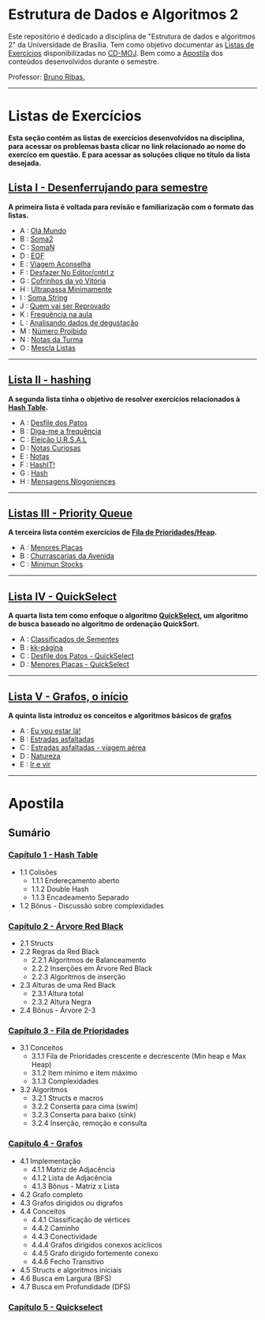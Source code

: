 # Estrutura de Dados e Algoritmos 2

Este repositório é dedicado a disciplina de "Estrutura de dados e algoritmos 2" da Universidade de Brasília. Tem como objetivo documentar as [Listas de Exercícios](#listas-de-exercícios) disponibilizadas no [CD-MOJ](https://moj.naquadah.com.br/cgi-bin/index.sh). Bem como a [Apostila](#apostila) dos conteúdos desenvolvidos durante o semestre. 

Professor: [Bruno Ribas.](https://www.brunoribas.com.br/)

---
# Listas de Exercícios

<b>Esta seção contém as listas de exercícios desenvolvidos na disciplina, para acessar os problemas basta clicar no link relacionado ao nome do exercíco em questão. E para acessar as soluções clique no título da lista desejada.</b>

## [Lista I - Desenferrujando para semestre](listas/lista1-desenferrujando)  

<b>A primeira lista é voltada para revisão e familiarização com o formato das listas.</b>

- A : [Olá Mundo](https://moj.naquadah.com.br/contests/bcr-EDA2-2023_2-lista1-relembrando/olamundo.pdf)
- B : [Soma2](https://moj.naquadah.com.br/contests/bcr-EDA2-2023_2-lista1-relembrando/soma2.pdf)
- C : [SomaN](https://moj.naquadah.com.br/contests/bcr-EDA2-2023_2-lista1-relembrando/soma.pdf)
- D : [EOF](https://moj.naquadah.com.br/contests/bcr-EDA2-2023_2-lista1-relembrando/eof.pdf)
- E : [Viagem Aconselha](https://moj.naquadah.com.br/contests/bcr-EDA2-2023_2-lista1-relembrando/viagemaconselha.pdf)
- F : [Desfazer No Editor/cntrl z](https://moj.naquadah.com.br/contests/bcr-EDA2-2023_2-lista1-relembrando/ctrl-z.pdf)
- G : [Cofrinhos da vó Vitória](https://br.spoj.com/problems/COFRE.pdf)
- H : [Ultrapassa Minimamente](https://moj.naquadah.com.br/contests/bcr-EDA2-2023_2-lista1-relembrando/ultrapassaminimamente.pdf)
- I : [Soma String](https://moj.naquadah.com.br/contests/bcr-EDA2-2023_2-lista1-relembrando/soma_string.pdf)
- J : [Quem vai ser Reprovado](https://br.spoj.com/problems/PLACAR.pdf)
- K : [Frequência na aula](https://br.spoj.com/problems/FREQUE12.pdf) 
- L : [Analisando dados de degustação](https://moj.naquadah.com.br/contests/bcr-EDA2-2023_2-lista1-relembrando/sequencia-desgustacao.pdf)
- M : [Número Proibido](https://moj.naquadah.com.br/contests/bcr-EDA2-2023_2-lista1-relembrando/proibido.pdf)
- N : [Notas da Turma](https://moj.naquadah.com.br/contests/bcr-EDA2-2023_2-lista1-relembrando/divide-turma.pdf)
- O : [Mescla Listas](https://moj.naquadah.com.br/contests/bcr-EDA2-2023_2-lista1-relembrando/le-junta.pdf)
---

## [Lista II - hashing](listas/lista2-hashing/)
<b>A segunda lista tinha o objetivo de resolver exercícios relacionados à [Hash Table](#1-hash-table).</b>

- A : [Desfile dos Patos](https://moj.naquadah.com.br/contests/bcr-EDA2-2023_2-hash/desfile.pdf)
- B : [Diga-me a frequência](https://moj.naquadah.com.br/contests/bcr-EDA2-2023_2-hash/digafrequencia.pdf)
- C : [Eleição U.R.S.A.L](https://moj.naquadah.com.br/contests/bcr-EDA2-2023_2-hash/eleicao-ursal-big.pdf)
- D : [Notas Curiosas](https://moj.naquadah.com.br/contests/bcr-EDA2-2023_2-hash/notas.pdf)
- E : [Notas](https://br.spoj.com/problems/NOTAS14.pdf)
- F : [HashIT!](https://www.spoj.com/problems/HASHIT.pdf)
- G : [Hash](https://br.spoj.com/problems/HASHADIQ.pdf) 
- H : [Mensagens Nlogoniences](https://moj.naquadah.com.br/contests/bcr-EDA2-2023_2-hash/mensagens.pdf)
---

## [Listas III - Priority Queue](listas/lista3-priorityQueue/)
<b>A terceira lista contém exercícios de [Fila de Prioridades/Heap](#heap).</b>

- A : [Menores Placas](https://moj.naquadah.com.br/contests/bcr-EDA2-2023_2-pq/menores-placas.pdf)
- B : [Churrascarias da Avenida](https://br.spoj.com/problems/CHURRASC.pdf)
- C : [Minimun Stocks](https://www.spoj.com/problems/MINSTOCK.pdf)
---

## [Lista IV - QuickSelect](listas/lista4-quickSelect/)
<b>A quarta lista tem como enfoque o algoritmo [QuickSelect](#quickselect), um algoritmo de busca baseado no algoritmo de ordenação QuickSort.</b>

- A : [Classificados de Sementes](https://moj.naquadah.com.br/contests/bcr-EDA2-2023_2-quickselect/classificado-agronomia.pdf)
- B : [kk-página](https://moj.naquadah.com.br/contests/bcr-EDA2-2023_2-quickselect/kk-pagina.pdf)
- C : [Desfile dos Patos - QuickSelect](https://moj.naquadah.com.br/contests/bcr-EDA2-2023_2-quickselect/desfile.pdf)
- D : [Menores Placas - QuickSelect](https://moj.naquadah.com.br/contests/bcr-EDA2-2023_2-quickselect/menores-placas.pdf)

---

## [Lista V - Grafos, o início](listas/lista5-grafos/)
**A quinta lista introduz os conceitos e algoritmos básicos de [grafos](#4-grafos)**

- A : [Eu vou estar lá!](https://moj.naquadah.com.br/contests/bcr-EDA2-2023_2-grafos/euvouestarla.pdf)
- B : [Estradas asfaltadas](https://moj.naquadah.com.br/contests/bcr-EDA2-2023_2-grafos/grafo-nucleos-cidades.pdf)
- C : [Estradas asfaltadas - viagem aérea](https://moj.naquadah.com.br/contests/bcr-EDA2-2023_2-grafos/grafo-ajude-joao.pdf)
- D : [Natureza](https://br.spoj.com/problems/NATUREZA.pdf)
- E : [Ir e vir](https://br.spoj.com/problems/IREVIR.pdf)

---

# Apostila

## Sumário

### [Capítulo 1 - Hash Table](obsidian://open?vault=ed2-ribas&file=Apostila%2FHashTable)

- 1.1 Colisões
	- 1.1.1 Endereçamento aberto
	- 1.1.2 Double Hash
	- 1.1.3 Encadeamento Separado
- 1.2 Bônus - Discussão sobre complexidades

### [Capítulo 2 - Árvore Red Black](obsidian://open?vault=ed2-ribas&file=Apostila%2F%C3%81rvoreRedBlack)

- 2.1 Structs
- 2.2 Regras da Red Black
	- 2.2.1 Algoritmos de Balanceamento
	- 2.2.2 Inserções em Árvore Red Black
	- 2.2.3 Algoritmos de inserção
- 2.3 Alturas de uma Red Black
	- 2.3.1 Altura total
	- 2.3.2 Altura Negra
- 2.4 Bônus - Árvore 2-3

### [Capítulo 3 - Fila de Prioridades](obsidian://open?vault=ed2-ribas&file=Apostila%2FFila%20de%20Prioridades)

- 3.1 Conceitos
	- 3.1.1 Fila de Prioridades crescente e decrescente (Min heap e Max Heap)
	- 3.1.2 Item mínimo e item máximo
	- 3.1.3 Complexidades
- 3.2 Algoritmos
	- 3.2.1 Structs e macros
	- 3.2.2 Conserta para cima (swim)
	- 3.2.3 Conserta para baixo (sink)
	- 3.2.4 Inserção, remoção e consulta

### [Capítulo 4 - Grafos](obsidian://open?vault=ed2-ribas&file=Apostila%2FGrafos)

- 4.1 Implementação
	- 4.1.1 Matriz de Adjacência
	- 4.1.2 Lista de Adjacência
	- 4.1.3 Bônus - Matriz x Lista
- 4.2 Grafo completo
- 4.3 Grafos dirigidos ou digrafos
- 4.4 Conceitos
	- 4.4.1 Classificação de vértices
	- 4.4.2 Caminho
	- 4.4.3 Conectividade
	- 4.4.4 Grafos dirigidos conexos acíclicos
	- 4.4.5 Grafo dirigido fortemente conexo
	- 4.4.6 Fecho Transitivo
- 4.5 Structs e algoritmos iniciais
- 4.6 Busca em Largura (BFS)
- 4.7 Busca em Profundidade (DFS)

### [Capítulo 5 - Quickselect](obsidian://open?vault=ed2-ribas&file=Apostila%2FQuickselect)
